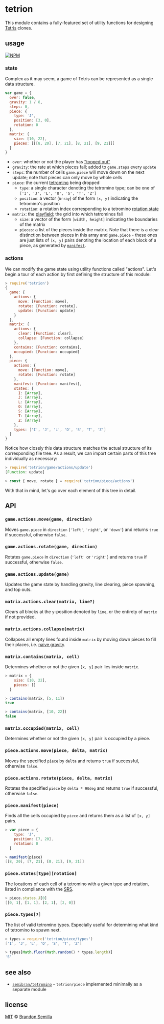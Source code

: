 # tetrion
This module contains a fully-featured set of utility functions for designing [Tetris](https://en.wikipedia.org/wiki/Tetris) clones.

## usage
[![NPM](https://nodei.co/npm/tetrion.png?mini)](https://www.npmjs.com/package/tetrion)

### state
Complex as it may seem, a game of Tetris can be represented as a single data structure.
```js
var game = {
  over: false,
  gravity: 1 / 8,
  steps: 0,
  piece: {
    type: 'J',
    position: [3, 0],
    rotation: 0
  },
  matrix: {
    size: [10, 22],
    pieces: [[[8, 20], [7, 21], [8, 21], [9, 21]]]
  }
}
```
- `over`: whether or not the player has ["topped out"](http://tetris.wikia.com/wiki/Top_out)
- `gravity`: the rate at which pieces fall; added to `game.steps` every `update`
- `steps`: the number of cells `game.piece` will move down on the next update; note that pieces can only move by whole cells
- `piece`: the current [tetromino](http://tetris.wikia.com/wiki/Tetromino) being dropped
  - `type`: a single character denoting the tetromino type; can be one of `['I', 'J', 'L', 'O', 'S', 'T', 'Z']`
  - `position`: a vector (`Array`) of the form `[x, y]` indicating the tetromino's position
  - `rotation`: a rotation index corresponding to a tetromino [rotation state](http://tetris.wikia.com/wiki/SRS)
- `matrix`: the [playfield](http://tetris.wikia.com/wiki/Playfield); the grid into which tetrominos fall
  - `size`: a vector of the form `[width, height]` indicating the boundaries of the matrix
  - `pieces`: a list of the pieces inside the matrix. Note that there is a clear distinction between pieces in this array and `game.piece` - these ones are just lists of `[x, y]` pairs denoting the location of each block of a piece, as generated by [`manifest`](#piecemanifestpiece).

### actions
We can modify the game state using utility functions called "actions". Let's begin a tour of each action by first defining the structure of this module:
```js
> require('tetrion')
{
  game: {
    actions: {
      move: [Function: move],
      rotate: [Function: rotate],
      update: [Function: update]
    }
  },
  matrix: {
    actions: {
      clear: [Function: clear],
      collapse: [Function: collapse]
    },
    contains: [Function: contains],
    occupied: [Function: occupied]
  },
  piece: {
    actions: {
      move: [Function: move],
      rotate: [Function: rotate]
    },
    manifest: [Function: manifest],
    states: {
      I: [Array],
      J: [Array],
      L: [Array],
      O: [Array],
      S: [Array],
      T: [Array],
      Z: [Array]
    },
    types: ['I', 'J', 'L', 'O', 'S', 'T', 'Z']
  }
}
```
Notice how closely this data structure matches the actual structure of its corresponding file tree. As a result, we can import certain parts of this tree individually as necessary:
```js
> require('tetrion/game/actions/update')
[Function: update]

> const { move, rotate } = require('tetrion/piece/actions')
```
With that in mind, let's go over each element of this tree in detail.

## API

### `game.actions.move(game, direction)`
Moves `game.piece` in `direction` (`'left'`, `'right'`, or `'down'`) and returns `true` if successful, otherwise `false`.

### `game.actions.rotate(game, direction)`
Rotates `game.piece` in `direction` (`'left'` or `'right'`) and returns `true` if successful, otherwise `false`.

### `game.actions.update(game)`
Updates the game state by handling gravity, line clearing, piece spawning, and top outs.

### `matrix.actions.clear(matrix, line?)`
Clears all blocks at the `y`-position denoted by `line`, or the entirety of `matrix` if not provided.

### `matrix.actions.collapse(matrix)`
Collapses all empty lines found inside `matrix` by moving down pieces to fill their places, i.e. [naive gravity](http://tetris.wikia.com/wiki/Line_clear#Naive).

### `matrix.contains(matrix, cell)`
Determines whether or not the given `[x, y]` pair lies inside `matrix`.
```js
> matrix = {
    size: [10, 22],
    pieces: []
  }

> contains(matrix, [5, 11])
true

> contains(matrix, [10, 22])
false
```

### `matrix.occupied(matrix, cell)`
Determines whether or not the given `[x, y]` pair is occupied by a piece.

### `piece.actions.move(piece, delta, matrix)`
Moves the specified `piece` by `delta` and returns `true` if successful, otherwise `false`.

### `piece.actions.rotate(piece, delta, matrix)`
Rotates the specified `piece` by `delta * 90deg` and returns `true` if successful, otherwise `false`.

### `piece.manifest(piece)`
Finds all the cells occupied by `piece` and returns them as a list of `[x, y]` pairs.
```js
> var piece = {
    type: 'J',
    position: [7, 20],
    rotation: 0
  }

> manifest(piece)
[[8, 20], [7, 21], [8, 21], [9, 21]]
```

### `piece.states[type][rotation]`
The locations of each cell of a tetromino with a given type and rotation, listed in compliance with the [SRS](http://tetris.wikia.com/wiki/SRS).
```js
> piece.states.J[0]
[[0, 1], [1, 1], [2, 1], [2, 0]]
```

### `piece.types[7]`
The list of valid tetromino types. Especially useful for determining what kind of tetromino to spawn next.
```js
> types = require('tetrion/piece/types')
['I', 'J', 'L', 'O', 'S', 'T', 'Z']

> types[Math.floor(Math.random() * types.length)]
'S'
```

## see also
- [`semibran/tetromino`](https://github.com/semibran/tetromino) - `tetrion/piece` implemented minimally as a separate module

## license
[MIT](https://opensource.org/licenses/MIT) © [Brandon Semilla](https://git.io/semibran)
